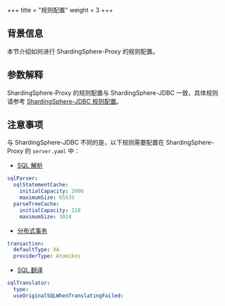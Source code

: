 +++
title = "规则配置"
weight = 3
+++

## 背景信息

本节介绍如何进行 ShardingSphere-Proxy 的规则配置。

## 参数解释

ShardingSphere-Proxy 的规则配置与 ShardingSphere-JDBC 一致，具体规则请参考 [ShardingSphere-JDBC 规则配置](/cn/user-manual/shardingsphere-jdbc/yaml-config/rules/)。

## 注意事项

与 ShardingSphere-JDBC 不同的是，以下规则需要配置在 ShardingSphere-Proxy 的 `server.yaml` 中：

* [SQL 解析](/cn/user-manual/shardingsphere-jdbc/yaml-config/rules/sql-parser/)
```yaml
sqlParser:
  sqlStatementCache:
    initialCapacity: 2000
    maximumSize: 65535
  parseTreeCache:
    initialCapacity: 128
    maximumSize: 1024
```
* [分布式事务](/cn/user-manual/shardingsphere-jdbc/yaml-config/rules/transaction/)
```yaml
transaction:
  defaultType: XA
  providerType: Atomikos
```
* [SQL 翻译](/cn/user-manual/shardingsphere-jdbc/yaml-config/rules/sql-translator/)
```yaml
sqlTranslator:
  type:
  useOriginalSQLWhenTranslatingFailed:
```
